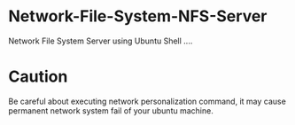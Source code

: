 # Network-File-System-NFS-Server
Network File System Server using Ubuntu Shell ....

# Caution
Be careful about executing network personalization command, it may cause permanent network system fail of your ubuntu machine.
